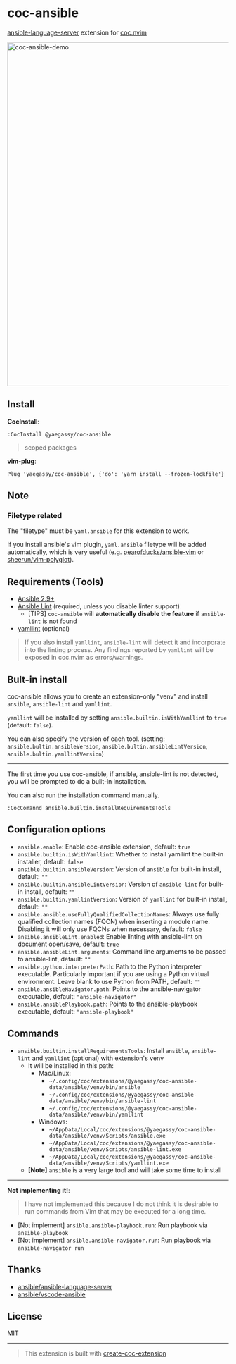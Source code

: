 # coc-ansible

[ansible-language-server](https://github.com/ansible/ansible-language-server) extension for [coc.nvim](https://github.com/neoclide/coc.nvim)

<img width="780" alt="coc-ansible-demo" src="https://user-images.githubusercontent.com/188642/133079694-9c2be3c7-140a-41b4-b718-2b8854160811.png">

## Install

**CocInstall**:

```vim
:CocInstall @yaegassy/coc-ansible
```

> scoped packages

**vim-plug**:

```vim
Plug 'yaegassy/coc-ansible', {'do': 'yarn install --frozen-lockfile'}
```

## Note

### Filetype related

The "filetype" must be `yaml.ansible` for this extension to work.

If you install ansible's vim plugin, `yaml.ansible` filetype will be added automatically, which is very useful (e.g. [pearofducks/ansible-vim](https://github.com/pearofducks/ansible-vim) or [sheerun/vim-polyglot](https://github.com/sheerun/vim-polyglot)).

## Requirements (Tools)

- [Ansible 2.9+](https://docs.ansible.com/ansible/latest/index.html)
- [Ansible Lint](https://ansible-lint.readthedocs.io/en/latest/) (required, unless you disable linter support)
  - [TIPS] `coc-ansible` will **automatically disable the feature** if `ansible-lint` is not found
- [yamllint](https://yamllint.readthedocs.io/en/stable/) (optional)

> If you also install `yamllint`, `ansible-lint` will detect it and incorporate into the linting process. Any findings reported by `yamllint` will be exposed in coc.nvim as errors/warnings.

## Bult-in install

coc-ansible allows you to create an extension-only "venv" and install `ansible`, `ansible-lint` and `yamllint`.

`yamllint` will be installed by setting `ansible.builtin.isWithYamllint` to `true` (default: `false`).

You can also specify the version of each tool. (setting: `ansible.bultin.ansibleVersion`, `ansible.bultin.ansibleLintVersion`, `ansible.bultin.yamllintVersion`)

---

The first time you use coc-ansible, if ansible, ansible-lint is not detected, you will be prompted to do a built-in installation.

You can also run the installation command manually.

```
:CocComannd ansible.builtin.installRequirementsTools
```

## Configuration options

- `ansible.enable`: Enable coc-ansible extension, default: `true`
- `ansible.builtin.isWithYamllint`: Whether to install yamllint the built-in installer, default: `false`
- `ansible.builtin.ansibleVersion`: Version of `ansible` for built-in install, default: `""`
- `ansible.builtin.ansibleLintVersion`: Version of `ansible-lint` for built-in install, default: `""`
- `ansible.builtin.yamllintVersion`: Version of `yamllint` for built-in install, default: `""`
- `ansible.ansible.useFullyQualifiedCollectionNames`: Always use fully qualified collection names (FQCN) when inserting a module name. Disabling it will only use FQCNs when necessary, default: `false`
- `ansible.ansibleLint.enabled`: Enable linting with ansible-lint on document open/save, default: `true`
- `ansible.ansibleLint.arguments`: Command line arguments to be passed to ansible-lint, default: `""`
- `ansible.python.interpreterPath`: Path to the Python interpreter executable. Particularly important if you are using a Python virtual environment. Leave blank to use Python from PATH, default: `""`
- `ansible.ansibleNavigator.path`: Points to the ansible-navigator executable, default: `"ansible-navigator"`
- `ansible.ansiblePlaybook.path`: Points to the ansible-playbook executable, default: `"ansible-playbook"`

## Commands

- `ansible.builtin.installRequirementsTools`: Install `ansible`, `ansible-lint` and `yamllint` (optional) with extension's venv
  - It will be installed in this path:
    - Mac/Linux:
      - `~/.config/coc/extensions/@yaegassy/coc-ansible-data/ansible/venv/bin/ansible`
      - `~/.config/coc/extensions/@yaegassy/coc-ansible-data/ansible/venv/bin/ansible-lint`
      - `~/.config/coc/extensions/@yaegassy/coc-ansible-data/ansible/venv/bin/yamllint`
    - Windows:
      - `~/AppData/Local/coc/extensions/@yaegassy/coc-ansible-data/ansible/venv/Scripts/ansible.exe`
      - `~/AppData/Local/coc/extensions/@yaegassy/coc-ansible-data/ansible/venv/Scripts/ansible-lint.exe`
      - `~/AppData/Local/coc/extensions/@yaegassy/coc-ansible-data/ansible/venv/Scripts/yamllint.exe`
  - **[Note]** `ansible` is a very large tool and will take some time to install

---

**Not implementing it!**:

> I have not implemented this because I do not think it is desirable to run commands from Vim that may be executed for a long time.

- [Not implement] `ansible.ansible-playbook.run`: Run playbook via `ansible-playbook`
- [Not implement] `ansible.ansible-navigator.run`: Run playbook via `ansible-navigator run`

## Thanks

- [ansible/ansible-language-server](https://github.com/ansible/ansible-language-server)
- [ansible/vscode-ansible](https://github.com/ansible/vscode-ansible)

## License

MIT

---

> This extension is built with [create-coc-extension](https://github.com/fannheyward/create-coc-extension)
